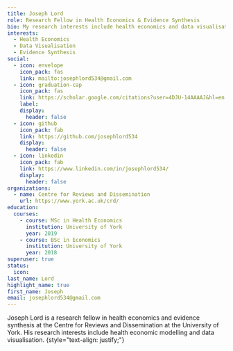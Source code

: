 ```yaml
---
title: Joseph Lord
role: Research Fellow in Health Economics & Evidence Synthesis
bio: My research interests include health economics and data visualisation.
interests:
  - Health Economics
  - Data Visualisation
  - Evidence Synthesis
social:
  - icon: envelope
    icon_pack: fas
    link: mailto:josephlord534@gmail.com
  - icon: graduation-cap
    icon_pack: fas
    link: https://scholar.google.com/citations?user=4DJU-14AAAAJ&hl=en
    label:
    display:
      header: false
  - icon: github
    icon_pack: fab
    link: https://github.com/josephlord534
    display:
      header: false
  - icon: linkedin
    icon_pack: fab
    link: https://www.linkedin.com/in/josephlord534/
    display:
      header: false
organizations:
  - name: Centre for Reviews and Dissemination
    url: https://www.york.ac.uk/crd/
education:
  courses:
    - course: MSc in Health Economics
      institution: University of York
      year: 2019
    - course: BSc in Economics
      institution: University of York
      year: 2018
superuser: true
status:
  icon:
last_name: Lord
highlight_name: true
first_name: Joseph
email: josephlord534@gmail.com
---
```

Joseph Lord is a research fellow in health economics and evidence synthesis at the Centre for Reviews and Dissemination at the University of York. His research interests include health economic modelling and data visualisation.
{style="text-align: justify;"}
